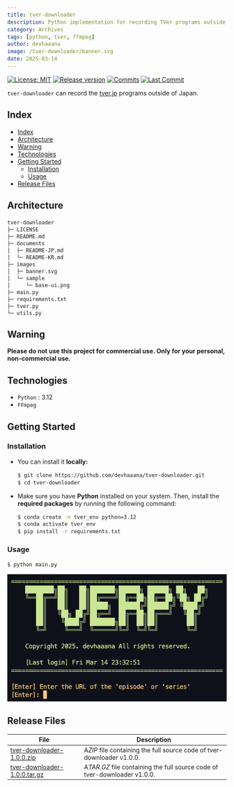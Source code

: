```yaml
---
title: tver-downloader
description: Python implementation for recording TVer programs outside of Japan.
category: Archives
tags: [python, tver, ffmpeg]
author: devhaaana
image: /tver-downloader/banner.svg
date: 2025-03-14
---
```

<!-- <div align="center">
  <a href="https://github.com/devhaaana/tver-downloader/blob/main/LICENSE"><img src="https://img.shields.io/badge/License-MIT-yellow.svg?style=for-the-badge" alt="LICENSE"/></a>
  <a href="#release-files"><img src="https://img.shields.io/github/release/devhaaana/tver-downloader.svg?label=Download&style=for-the-badge" alt="Release Files"/></a>
  <a href="https://github.com/devhaaana/tver-downloader/commits"><img src="https://img.shields.io/github/commit-activity/y/devhaaana/tver-downloader.svg?label=commits&style=for-the-badge" alt="Commit History"/></a>
  <a href="https://github.com/devhaaana/tver-downloader/pulse/monthly"><img src="https://img.shields.io/github/last-commit/devhaaana/tver-downloader.svg?label=&style=for-the-badge&display_timestamp=committer" alt="Last Commit"/></a>
</div> -->

[![License: MIT](https://img.shields.io/badge/License-MIT-yellow.svg?style=for-the-badge)](https://github.com/devhaaana/tver-downloader/blob/main/LICENSE)
[![Release version](https://img.shields.io/github/release/devhaaana/tver-downloader.svg?label=Download&style=for-the-badge)](#release-files "Release Files")
[![Commits](https://img.shields.io/github/commit-activity/y/devhaaana/tver-downloader.svg?label=commits&style=for-the-badge)](https://github.com/devhaaana/tver-downloader/commits "Commit History")
[![Last Commit](https://img.shields.io/github/last-commit/devhaaana/tver-downloader.svg?label=&style=for-the-badge&display_timestamp=committer)](https://github.com/devhaaana/tver-downloader/pulse/monthly "Last Commit")

`tver-downloader` can record the [tver.jp](https://tver.jp/) programs outside of Japan.

## Index

- [Index](#index)
- [Architecture](#architecture)
- [Warning](#warning)
- [Technologies](#technologies)
- [Getting Started](#getting-started)
  - [Installation](#installation)
  - [Usage](#usage)
- [Release Files](#release-files)

## Architecture

```
tver-downloader
├─ LICENSE
├─ README.md
├─ documents
│  ├─ README-JP.md
│  └─ README-KR.md
├─ images
│  ├─ banner.svg
│  └─ sample
│     └─ base-ui.png
├─ main.py
├─ requirements.txt
├─ tver.py
└─ utils.py
```

## Warning

**Please do not use this project for commercial use. Only for your personal, non-commercial use.**

## Technologies

- `Python` : 3.12
- `FFmpeg`

## Getting Started

### Installation

- You can install it **locally:**

  ```bash
  $ git clone https://github.com/devhaaana/tver-downloader.git
  $ cd tver-downloader
  ```
- Make sure you have **Python** installed on your system. Then, install the **required packages** by running the following command:

  ```bash
  $ conda create -n tver_env python=3.12
  $ conda activate tver_env
  $ pip install -r requirements.txt
  ```

### Usage

```bash
$ python main.py
```

![base-ui](../assets/images/archives/tver-downloader/base-ui.png)

## Release Files

| File                                                                                                      | Description                                                                 |
| --------------------------------------------------------------------------------------------------------- | --------------------------------------------------------------------------- |
| [tver-downloader-1.0.0.zip](https://github.com/devhaaana/tver-downloader/archive/refs/tags/v1.0.0.zip)       | A*ZIP* file containing the full source code of tver-downloader v1.0.0.    |
| [tver-downloader-1.0.0.tar.gz](https://github.com/devhaaana/tver-downloader/archive/refs/tags/v1.0.0.tar.gz) | A*TAR.GZ* file containing the full source code of tver-downloader v1.0.0. |

<br />
